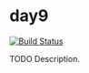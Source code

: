 # day9

[![Build Status](https://travis-ci.org/githubuser/day9.png)](https://travis-ci.org/githubuser/day9)

TODO Description.
